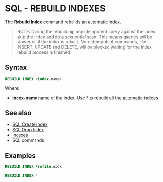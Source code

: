 # SQL - REBUILD INDEXES

The **Rebuild Index** command rebuilds an automatic index.

>NOTE: During the rebuilding, any idempotent query against the index skip the index and do a sequential scan. This means queries will be slower until the index is rebuilt. Non-idempotent commands, like INSERT, UPDATE and DELETE, will be blocked waiting for the index rebuild process is finished.

## Syntax

```sql
REBUILD INDEX <index-name>
```

Where:
- **index-name** name of the index. Use * to rebuild all the automatic indices

## See also
- [SQL Create Index](SQL-Create-Index.md)
- [SQL Drop Index](SQL-Drop-Index.md)
- [Indexes](Indexes.md)
- [SQL commands](SQL.md)


## Examples

```sql
REBUILD INDEX Profile.nick
```

```sql
REBUILD INDEX *
```
